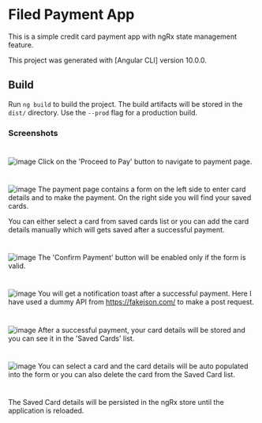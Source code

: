 # Filed Payment App

This is a simple credit card payment app with ngRx state management feature.

This project was generated with [Angular CLI] version 10.0.0.


## Build

Run `ng build` to build the project. The build artifacts will be stored in the `dist/` directory. Use the `--prod` flag for a production build.


### Screenshots
# 
![image](https://user-images.githubusercontent.com/48716932/100383944-eb636080-3044-11eb-9984-66efc4bd5eab.png)
Click on the 'Proceed to Pay' button to navigate to payment page.

# 
![image](https://user-images.githubusercontent.com/48716932/100384021-26fe2a80-3045-11eb-840c-31e83b3b28c2.png)
The payment page contains a form on the left side to enter card details and to make the payment. On the right side you will find your saved cards.

You can either select a card from saved cards list or you can add the card details manually which will gets saved after a successful payment.

#
![image](https://user-images.githubusercontent.com/48716932/100384571-785ae980-3046-11eb-9551-2ea77777df4d.png)
The 'Confirm Payment' button will be enabled only if the form is valid.

#
![image](https://user-images.githubusercontent.com/48716932/100384715-d091eb80-3046-11eb-958d-bd1c91e671a9.png)
You will get a notification toast after a successful payment. Here I have used a dummy API from https://fakejson.com/ to make a post request.

#
![image](https://user-images.githubusercontent.com/48716932/100384824-1484f080-3047-11eb-9704-285c2dafafe6.png)
After a successful payment, your card details will be stored and you can see it in the 'Saved Cards' list.

#
![image](https://user-images.githubusercontent.com/48716932/100385141-d1774d00-3047-11eb-9c48-af9e505869af.png)
You can select a card and the card details will be auto populated into the form or you can also delete the card from the Saved Card list.

#
The Saved Card details will be persisted in the ngRx store until the application is reloaded.
